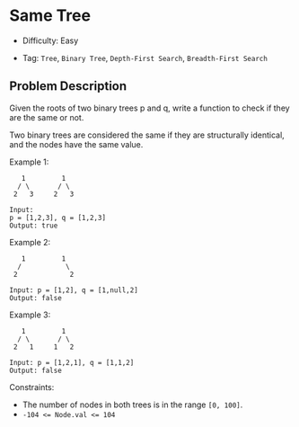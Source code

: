 # Same Tree

- Difficulty: Easy

- Tag: `Tree`, `Binary Tree`, `Depth-First Search`, `Breadth-First Search`

## Problem Description

Given the roots of two binary trees p and q, write a function to check if they are the same or not.

Two binary trees are considered the same if they are structurally identical, and the nodes have the same value.

 
Example 1:
```
   1         1
  / \       / \
 2   3     2   3

Input:   
p = [1,2,3], q = [1,2,3]
Output: true
```

Example 2:

```
   1         1
  /           \
 2             2
 
Input: p = [1,2], q = [1,null,2]
Output: false
```

Example 3:
```
   1         1
  / \       / \
 2   1     1   2

Input: p = [1,2,1], q = [1,1,2]
Output: false
```

Constraints:

- The number of nodes in both trees is in the range `[0, 100]`.
- `-104 <= Node.val <= 104`